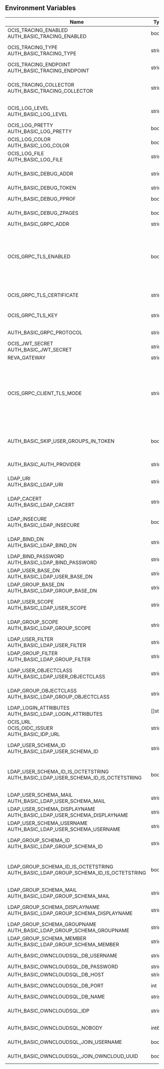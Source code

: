 ## Environment Variables

| Name | Type | Default Value | Description |
|------|------|---------------|-------------|
| OCIS_TRACING_ENABLED<br/>AUTH_BASIC_TRACING_ENABLED | bool | false | Activates tracing.|
| OCIS_TRACING_TYPE<br/>AUTH_BASIC_TRACING_TYPE | string |  | The type of tracing. Defaults to "", which is the same as "jaeger". Allowed tracing types are "jaeger" and "" as of now.|
| OCIS_TRACING_ENDPOINT<br/>AUTH_BASIC_TRACING_ENDPOINT | string |  | The endpoint of the tracing agent.|
| OCIS_TRACING_COLLECTOR<br/>AUTH_BASIC_TRACING_COLLECTOR | string |  | The HTTP endpoint for sending spans directly to a collector, i.e. http://jaeger-collector:14268/api/traces. Only used if the tracing endpoint is unset.|
| OCIS_LOG_LEVEL<br/>AUTH_BASIC_LOG_LEVEL | string |  | The log level. Valid values are: "panic", "fatal", "error", "warn", "info", "debug", "trace".|
| OCIS_LOG_PRETTY<br/>AUTH_BASIC_LOG_PRETTY | bool | false | Activates pretty log output.|
| OCIS_LOG_COLOR<br/>AUTH_BASIC_LOG_COLOR | bool | false | Activates colorized log output.|
| OCIS_LOG_FILE<br/>AUTH_BASIC_LOG_FILE | string |  | The path to the log file. Activates logging to this file if set.|
| AUTH_BASIC_DEBUG_ADDR | string | 127.0.0.1:9147 | Bind address of the debug server, where metrics, health, config and debug endpoints will be exposed.|
| AUTH_BASIC_DEBUG_TOKEN | string |  | Token to secure the metrics endpoint.|
| AUTH_BASIC_DEBUG_PPROF | bool | false | Enables pprof, which can be used for profiling.|
| AUTH_BASIC_DEBUG_ZPAGES | bool | false | Enables zpages, which can  be used for collecting and viewing traces in-memory.|
| AUTH_BASIC_GRPC_ADDR | string | 127.0.0.1:9146 | The bind address of the GRPC service.|
| OCIS_GRPC_TLS_ENABLED | bool | false | Activates TLS for the grpcs based services using the server certifcate and key configured via OCIS_GRPC_TLS_CERTIFICATE and OCIS_GRPC_TLS_KEY. If OCIS_GRPC_TLS_CERTIFICATE is not set a temporary server certificate is generated - to be used with OCIS_GRPC_CLIENT_TLS_MODE=insecure.|
| OCIS_GRPC_TLS_CERTIFICATE | string |  | Path/File name of the TLS server certificate (in PEM format) for the grpc services.|
| OCIS_GRPC_TLS_KEY | string |  | Path/File name for the TLS certificate key (in PEM format) for the server certificate to use for the grpc services.|
| AUTH_BASIC_GRPC_PROTOCOL | string | tcp | The transport protocol of the GRPC service.|
| OCIS_JWT_SECRET<br/>AUTH_BASIC_JWT_SECRET | string |  | The secret to mint and validate jwt tokens.|
| REVA_GATEWAY | string | 127.0.0.1:9142 | The CS3 gateway endpoint.|
| OCIS_GRPC_CLIENT_TLS_MODE | string |  | TLS mode for grpc connection to the go-micro based grpc services. Possible values are 'off', 'insecure' and 'on'. 'off': disables transport security for the clients. 'insecure' allows to use transport security, but disables certificate verification (to be used with the autogenerated self-signed certificates). 'on' enables transport security, including server ceritificate verification.|
| AUTH_BASIC_SKIP_USER_GROUPS_IN_TOKEN | bool | false | Disables the encoding of the user's group memberships in the reva access token. This reduces the token size, especially when users are members of a large number of groups.|
| AUTH_BASIC_AUTH_PROVIDER | string | ldap | The auth provider which should be used by the service like 'ldap'.|
| LDAP_URI<br/>AUTH_BASIC_LDAP_URI | string | ldaps://localhost:9235 | URI of the LDAP Server to connect to. Supported URI schemes are 'ldaps://' and 'ldap://'|
| LDAP_CACERT<br/>AUTH_BASIC_LDAP_CACERT | string | ~/.ocis/idm/ldap.crt | Path to a CA certificate file for validating the LDAP server's TLS certificate. If empty the system default CA bundle will be used.|
| LDAP_INSECURE<br/>AUTH_BASIC_LDAP_INSECURE | bool | false | Disable TLS certificate validation for the LDAP connections. Do not set this in production environments.|
| LDAP_BIND_DN<br/>AUTH_BASIC_LDAP_BIND_DN | string | uid=reva,ou=sysusers,o=libregraph-idm | LDAP DN to use for simple bind authentication with the target LDAP server.|
| LDAP_BIND_PASSWORD<br/>AUTH_BASIC_LDAP_BIND_PASSWORD | string |  | Password to use for authenticating the 'bind_dn'.|
| LDAP_USER_BASE_DN<br/>AUTH_BASIC_LDAP_USER_BASE_DN | string | ou=users,o=libregraph-idm | Search base DN for looking up LDAP users.|
| LDAP_GROUP_BASE_DN<br/>AUTH_BASIC_LDAP_GROUP_BASE_DN | string | ou=groups,o=libregraph-idm | Search base DN for looking up LDAP groups.|
| LDAP_USER_SCOPE<br/>AUTH_BASIC_LDAP_USER_SCOPE | string | sub | LDAP search scope to use when looking up users. Supported values are 'base', 'one' and 'sub'.|
| LDAP_GROUP_SCOPE<br/>AUTH_BASIC_LDAP_GROUP_SCOPE | string | sub | LDAP search scope to use when looking up groups. Supported values are 'base', 'one' and 'sub'.|
| LDAP_USER_FILTER<br/>AUTH_BASIC_LDAP_USER_FILTER | string |  | LDAP filter to add to the default filters for user search like '(objectclass=ownCloud)'.|
| LDAP_GROUP_FILTER<br/>AUTH_BASIC_LDAP_GROUP_FILTER | string |  | LDAP filter to add to the default filters for group searches.|
| LDAP_USER_OBJECTCLASS<br/>AUTH_BASIC_LDAP_USER_OBJECTCLASS | string | inetOrgPerson | The object class to use for users in the default user search filter ('inetOrgPerson').|
| LDAP_GROUP_OBJECTCLASS<br/>AUTH_BASIC_LDAP_GROUP_OBJECTCLASS | string | groupOfNames | The object class to use for groups in the default group search filter ('groupOfNames'). |
| LDAP_LOGIN_ATTRIBUTES<br/>AUTH_BASIC_LDAP_LOGIN_ATTRIBUTES | []string | [uid] | The user object attributes, that can be used for login.|
| OCIS_URL<br/>OCIS_OIDC_ISSUER<br/>AUTH_BASIC_IDP_URL | string | https://localhost:9200 | The identity provider value to set in the userids of the CS3 user objects for users returned by this user provider.|
| LDAP_USER_SCHEMA_ID<br/>AUTH_BASIC_LDAP_USER_SCHEMA_ID | string | ownclouduuid | LDAP Attribute to use as the unique id for users. This should be a stable globally unique ID like a UUID.|
| LDAP_USER_SCHEMA_ID_IS_OCTETSTRING<br/>AUTH_BASIC_LDAP_USER_SCHEMA_ID_IS_OCTETSTRING | bool | false | Set this to true if the defined 'id' attribute for users is of the 'OCTETSTRING' syntax. This is e.g. required when using the 'objectGUID' attribute of Active Directory for the user IDs.|
| LDAP_USER_SCHEMA_MAIL<br/>AUTH_BASIC_LDAP_USER_SCHEMA_MAIL | string | mail | LDAP Attribute to use for the email address of users.|
| LDAP_USER_SCHEMA_DISPLAYNAME<br/>AUTH_BASIC_LDAP_USER_SCHEMA_DISPLAYNAME | string | displayname | LDAP Attribute to use for the displayname of users.|
| LDAP_USER_SCHEMA_USERNAME<br/>AUTH_BASIC_LDAP_USER_SCHEMA_USERNAME | string | uid | LDAP Attribute to use for username of users.|
| LDAP_GROUP_SCHEMA_ID<br/>AUTH_BASIC_LDAP_GROUP_SCHEMA_ID | string | ownclouduuid | LDAP Attribute to use as the unique id for groups. This should be a stable globally unique id (e.g. a UUID).|
| LDAP_GROUP_SCHEMA_ID_IS_OCTETSTRING<br/>AUTH_BASIC_LDAP_GROUP_SCHEMA_ID_IS_OCTETSTRING | bool | false | Set this to true if the defined 'id' attribute for groups is of the 'OCTETSTRING' syntax. This is e.g. required when using the 'objectGUID' attribute of Active Directory for the group IDs.|
| LDAP_GROUP_SCHEMA_MAIL<br/>AUTH_BASIC_LDAP_GROUP_SCHEMA_MAIL | string | mail | LDAP Attribute to use for the email address of groups (can be empty).|
| LDAP_GROUP_SCHEMA_DISPLAYNAME<br/>AUTH_BASIC_LDAP_GROUP_SCHEMA_DISPLAYNAME | string | cn | LDAP Attribute to use for the displayname of groups (often the same as groupname attribute).|
| LDAP_GROUP_SCHEMA_GROUPNAME<br/>AUTH_BASIC_LDAP_GROUP_SCHEMA_GROUPNAME | string | cn | LDAP Attribute to use for the name of groups.|
| LDAP_GROUP_SCHEMA_MEMBER<br/>AUTH_BASIC_LDAP_GROUP_SCHEMA_MEMBER | string | member | LDAP Attribute that is used for group members.|
| AUTH_BASIC_OWNCLOUDSQL_DB_USERNAME | string | owncloud | Database user to use for authenticating with the owncloud database.|
| AUTH_BASIC_OWNCLOUDSQL_DB_PASSWORD | string |  | Password for the database user.|
| AUTH_BASIC_OWNCLOUDSQL_DB_HOST | string | mysql | Hostname of the database server.|
| AUTH_BASIC_OWNCLOUDSQL_DB_PORT | int | 3306 | Network port to use for the database connection.|
| AUTH_BASIC_OWNCLOUDSQL_DB_NAME | string | owncloud | Name of the owncloud database.|
| AUTH_BASIC_OWNCLOUDSQL_IDP | string | https://localhost:9200 | The identity provider value to set in the userids of the CS3 user objects for users returned by this user provider.|
| AUTH_BASIC_OWNCLOUDSQL_NOBODY | int64 | 90 | Fallback number if no numeric UID and GID properties are provided.|
| AUTH_BASIC_OWNCLOUDSQL_JOIN_USERNAME | bool | false | Join the user properties table to read usernames|
| AUTH_BASIC_OWNCLOUDSQL_JOIN_OWNCLOUD_UUID | bool | false | Join the user properties table to read user ID's.|